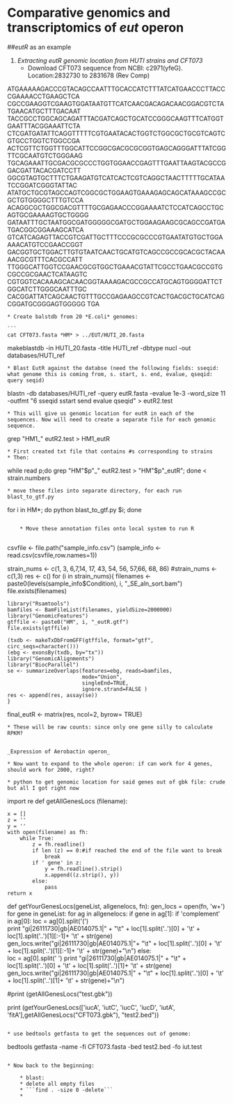 # Comparative genomics and transcriptomics of *eut* operon

##*eutR* as an example

1. _Extracting eutR genomic location from HUTI strains and CFT073_
	* Download CFT073 sequence from NCBI: c2971(yfeG).  Location:2832730 to 2831678 (Rev Comp)
> 
ATGAAAAAGACCCGTACAGCCAATTTGCACCATCTTTATCATGAACCCTTACCCGAAAACCTGAAGCTCA
CGCCGAAGGTCGAAGTGGATAATGTTCATCAACGACAGACAACGGACGTCTATGAACATGCTTTGACAAT
TACCGCCTGGCAGCAGATTTACGATCAGCTGCATCCGGGCAAGTTTCATGGTGAATTTACGGAAATTCTA
CTCGATGATATTCAGGTTTTTCGTGAATACACTGGTCTGGCGCTGCGTCAGTCGTGCCTGGTCTGGCCGA
ACTCGTTCTGGTTTGGCATTCCGGCGACGCGCGGTGAGCAGGGATTTATCGGTTCGCAATGTCTGGGAAG
TGCAGAAATTGCGACGCGCCCTGGTGGAACCGAGTTTGAATTAAGTACGCCGGACGATTACACGATCCTT
GGCGTAGTGCTTTCTGAAGATGTCATCACTCGTCAGGCTAACTTTTTGCATAATCCGGATCGGGTATTAC
ATATGCTGCGTAGCCAGTCGGCGCTGGAAGTGAAAGAGCAGCATAAAGCCGCGCTGTGGGGCTTTGTCCA
ACAGGCGCTGGCGACGTTTTGCGAGAACCCGGAAAATCTCCATCAGCCTGCAGTGCGAAAAGTGCTGGGG
GATAATTTGCTAATGGCGATGGGGGCGATGCTGGAAGAAGCGCAGCCGATGATGACGGCGGAAAGCATCA
GTCATCAGAGTTACCGTCGATTGCTTTCCCGCGCCCGTGAATATGTGCTGGAAAACATGTCCGAACCGGT
GACGGTGCTGGACTTGTGTAATCAACTGCATGTCAGCCGCCGCACGCTACAAAACGCGTTTCACGCCATT
TTGGGCATTGGTCCGAACGCGTGGCTGAAACGTATTCGCCTGAACGCCGTGCGCCGCGAACTCATAAGTC
CGTGGTCACAAAGCACAACGGTAAAAGACGCCGCCATGCAGTGGGGATTCTGGCATCTTGGGCAATTTGC
CACGGATTATCAGCAACTGTTTGCCGAGAAGCCGTCACTGACGCTGCATCAGCGGATGCGGGAGTGGGGG
TGA
	
	* Create balstdb from 20 *E.coli* genomes:
	
	```
	cat CFT073.fasta *HM* > ../EUT/HUTI_20.fasta  
	
   makeblastdb -in HUTI_20.fasta -title HUTI_ref -dbtype nucl -out databases/HUTI_ref
   ```  
   * Blast EutR against the databse (need the following fields: sseqid: what genome this is coming from, s. start, s. end, evalue, qseqid: query seqid)

   ```
   blastn -db databases/HUTI_ref -query eutR.fasta -evalue 1e-3 -word_size 11 -outfmt "6 sseqid sstart send evalue qseqid" > eutR2.test 
   ```
   * This will give us genomic location for eutR in each of the sequences. Now will need to create a separate file for each genomic sequence. 
   ```
   grep "HM1_" eutR2.test > HM1_eutR
   ```
   * First created txt file that contains #s corresponding to strains
   * Then:
   ```
   while read p;do grep "HM"$p"_" eutR2.test > "HM"$p"_eutR"; done < strain.numbers
   ```
   * move these files into separate directory, for each run blast_to_gtf.py
```
   for i in HM*; do  python blast_to_gtf.py $i; done
```

	* Move these annotation files onto local system to run R


```
csvfile <- file.path("sample_info.csv")
(sample_info <- read.csv(csvfile,row.names=1))

strain_nums <- c(1, 3, 6,7,14, 17, 43, 54, 56, 57,66, 68, 86)
#strain_nums <- c(1,3)
res <- c()
for (i in strain_nums){
    filenames <- paste0(levels(sample_info$Condition), i, "_SE_aln_sort.bam")
    file.exists(filenames)
    
    library("Rsamtools")
    bamfiles <- BamFileList(filenames, yieldSize=2000000)
    library("GenomicFeatures")
    gtffile <- paste0("HM", i, "_eutR.gtf")
    file.exists(gtffile)
    
    (txdb <- makeTxDbFromGFF(gtffile, format="gtf", circ_seqs=character()))
    (ebg <- exonsBy(txdb, by="tx"))
    library("GenomicAlignments")
    library("BiocParallel")
    se <- summarizeOverlaps(features=ebg, reads=bamfiles,
                            mode="Union",
                            singleEnd=TRUE,
                            ignore.strand=FALSE )
    res <- append(res, assay(se))
    }
final_eutR <- matrix(res, ncol=2, byrow= TRUE) 
```
* These will be raw counts: since only one gene silly to calculate RPKM? 


_Expression of Aerobactin operon_

* Now want to expand to the whole operon: if can work for 4 genes, should work for 2000, right?

* python to get genomic location for said genes out of gbk file: crude but all I got right now

```
import re
def getAllGenesLocs (filename):
	
	x = []
	z = ''
	y = ''
	with open(filename) as fh:
		while True:
			z = fh.readline()
			if len (z) == 0:#if reached the end of the file want to break
				break
			if ' gene' in z:
				y = fh.readline().strip()
				x.append((z.strip(), y))
			else:
				pass
	return x


def getYourGenesLocs(geneList, allgenelocs, fn):
	gen_locs = open(fn, 'w+')
	for gene in geneList:
		for ag in allgenelocs:
			if gene in ag[1]:
				if 'complement' in ag[0]:
					loc = ag[0].split('(')					
					print "gi|26111730|gb|AE014075.1|" +  "\t" + loc[1].split('..')[0] + '\t' + loc[1].split('..')[1][:-1]+ '\t' + str(gene)
					gen_locs.write("gi|26111730|gb|AE014075.1|"+ "\t" + loc[1].split('..')[0] + '\t' + loc[1].split('..')[1][:-1]+ '\t' + str(gene)+"\n")
				else:	
					loc = ag[0].split('            ')
					print "gi|26111730|gb|AE014075.1|" + "\t" + loc[1].split('..')[0] + '\t' + loc[1].split('..')[1]+ '\t' + str(gene)
					gen_locs.write("gi|26111730|gb|AE014075.1|" + "\t" + loc[1].split('..')[0] + '\t' + loc[1].split('..')[1]+ '\t' + str(gene)+"\n")
				
				
	
	
		
#print (getAllGenesLocs("test.gbk"))

print (getYourGenesLocs(['iucA', 'iutC', 'iucC', 'iucD', 'iutA', 'fitA'],getAllGenesLocs("CFT073.gbk"), "test2.bed"))
```

* use bedtools getfasta to get the sequences out of genome:

```
bedtools getfasta -name  -fi CFT073.fasta -bed test2.bed -fo iut.test  
```

* Now back to the beginning:

	* blast:
	* delete all empty files
	* ```find . -size 0 -delete```
	* 




 

